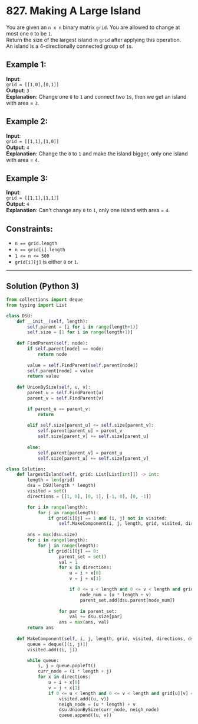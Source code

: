 # 827. Making A Large Island

You are given an `n x n` binary matrix `grid`. You are allowed to change at most one `0` to be `1`.  
Return the size of the largest island in `grid` after applying this operation.  
An island is a 4-directionally connected group of `1`s.

## Example 1:
**Input**:  
`grid = [[1,0],[0,1]]`  
**Output**: `3`  
**Explanation**: Change one `0` to `1` and connect two `1`s, then we get an island with area = `3`.

## Example 2:
**Input**:  
`grid = [[1,1],[1,0]]`  
**Output**: `4`  
**Explanation**: Change the `0` to `1` and make the island bigger, only one island with area = `4`.

## Example 3:
**Input**:  
`grid = [[1,1],[1,1]]`  
**Output**: `4`  
**Explanation**: Can't change any `0` to `1`, only one island with area = `4`.

## Constraints:
- `n == grid.length`
- `n == grid[i].length`
- `1 <= n <= 500`
- `grid[i][j]` is either `0` or `1`.

---

## Solution (Python 3)
```python
from collections import deque
from typing import List

class DSU:
    def __init__(self, length):
        self.parent = [i for i in range(length+1)]
        self.size = [1 for i in range(length+1)]
    
    def FindParent(self, node):
        if self.parent[node] == node:
            return node
        
        value = self.FindParent(self.parent[node])
        self.parent[node] = value
        return value
    
    def UnionBySize(self, u, v):
        parent_u = self.FindParent(u)
        parent_v = self.FindParent(v)

        if parent_u == parent_v:
            return
        
        elif self.size[parent_u] <= self.size[parent_v]:
            self.parent[parent_u] = parent_v
            self.size[parent_v] += self.size[parent_u]
        
        else:
            self.parent[parent_v] = parent_u
            self.size[parent_u] += self.size[parent_v]

class Solution:
    def largestIsland(self, grid: List[List[int]]) -> int:
        length = len(grid)
        dsu = DSU(length * length)
        visited = set()
        directions = [[1, 0], [0, 1], [-1, 0], [0, -1]]

        for i in range(length):
            for j in range(length):
                if grid[i][j] == 1 and (i, j) not in visited:
                    self.MakeComponent(i, j, length, grid, visited, directions, dsu)
        
        ans = max(dsu.size)
        for i in range(length):
            for j in range(length):
                if grid[i][j] == 0:
                    parent_set = set()
                    val = 1
                    for x in directions:
                        u = i + x[0]
                        v = j + x[1]

                        if 0 <= u < length and 0 <= v < length and grid[u][v] == 1:
                            node_num = (u * length + v)
                            parent_set.add(dsu.parent[node_num])
                    
                    for par in parent_set:
                        val += dsu.size[par]
                    ans = max(ans, val)
        return ans
    
    def MakeComponent(self, i, j, length, grid, visited, directions, dsu):
        queue = deque([(i, j)])
        visited.add((i, j))

        while queue:
            i, j = queue.popleft()
            curr_node = (i * length + j)
            for x in directions:
                u = i + x[0]
                v = j + x[1]
                if 0 <= u < length and 0 <= v < length and grid[u][v] == 1 and (u, v) not in visited:
                    visited.add((u, v))
                    neigh_node = (u * length) + v
                    dsu.UnionBySize(curr_node, neigh_node)
                    queue.append((u, v))

